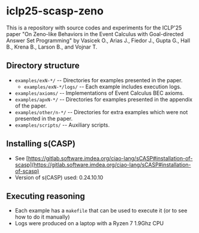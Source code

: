 # iclp25-scasp-zeno
This is a repository with source codes and experiments for the ICLP'25 paper
"On Zeno-like Behaviors in the Event Calculus with Goal-directed Answer Set Programming"
by Vasicek O., Arias J., Fiedor J., Gupta G., Hall B., Krena B., Larson B., and Vojnar T.

## Directory structure
- `examples/exN-*/`         -- Directories for examples presented in the paper.
  - `examples/exN-*/logs/`    -- Each example includes execution logs.
- `examples/axioms/`        -- Implementations of Event Calculus BEC axioms.
- `examples/apxN-*/`        -- Directories for examples presented in the appendix of the paper.
- `examples/other/n-*/`     -- Directories for extra examples which were not presented in the paper.
- `examples/scripts/`       -- Auxiliary scripts.

## Installing s(CASP)
- See [https://gitlab.software.imdea.org/ciao-lang/sCASP#installation-of-scasp](https://gitlab.software.imdea.org/ciao-lang/sCASP#installation-of-scasp)
- Version of s(CASP) used: 0.24.10.10

## Executing reasoning
- Each example has a `makefile` that can be used to execute it (or to see how to do it manually)
- Logs were produced on a laptop with a Ryzen 7 1.9Ghz CPU
